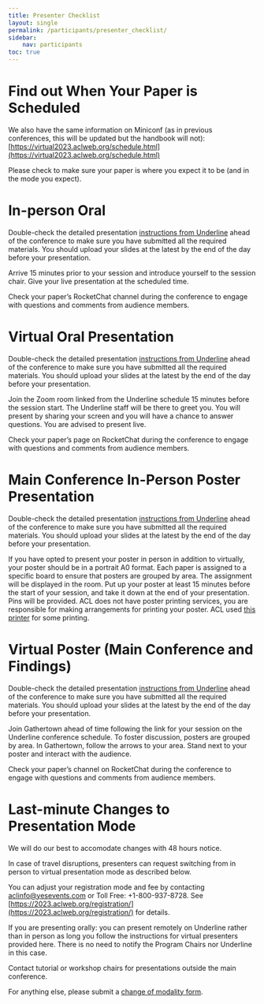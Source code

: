 ```yaml
---
title: Presenter Checklist
layout: single
permalink: /participants/presenter_checklist/
sidebar:
    nav: participants
toc: true
---
```


# Find out When Your Paper is Scheduled

We also have the same information on Miniconf (as in previous conferences, this will be updated but the handbook will not):
[https://virtual2023.aclweb.org/schedule.html](https://virtual2023.aclweb.org/schedule.html)

Please check to make sure your paper is where you expect it to be (and in the mode you expect).

# In-person Oral

Double-check the detailed presentation [instructions from Underline](https://docs.google.com/presentation/d/1NsSjVd0Wung2rMft42PsRdTK939pJ8PwKYmzOk-G6U8/edit) ahead of the conference to make sure you have submitted all the required materials. You should upload your slides at the latest by the end of the day before your presentation.

Arrive 15 minutes prior to your session and introduce yourself to the session chair. Give your live presentation at the scheduled time.

Check your paper’s RocketChat channel during the conference to engage with questions and comments from audience members.

# Virtual Oral Presentation

Double-check the detailed presentation [instructions from Underline](https://docs.google.com/presentation/d/1NsSjVd0Wung2rMft42PsRdTK939pJ8PwKYmzOk-G6U8/edit) ahead of the conference to make sure you have submitted all the required materials.  You should upload your slides at the latest by the end of the day before your presentation.

Join the Zoom room linked from the Underline schedule 15 minutes before the session start. The Underline staff will be there to greet you. You will present by sharing your screen and you will have a chance to answer questions. You are advised to present live.

Check your paper’s page on RocketChat during the conference to engage with questions and comments from audience members.

# Main Conference In-Person Poster Presentation

Double-check the detailed presentation [instructions from Underline](https://docs.google.com/presentation/d/1NsSjVd0Wung2rMft42PsRdTK939pJ8PwKYmzOk-G6U8/edit) ahead of the conference to make sure you have submitted all the required materials.  You should upload your slides at the latest by the end of the day before your presentation.

If you have opted to present your poster in person in addition to virtually, your poster should be in a portrait A0 format. Each paper is assigned to a specific board to ensure that posters are grouped by area. The assignment will be displayed in the room. Put up your poster at least 15 minutes before the start of your session, and take it down at the end of your presentation. Pins will be provided. ACL does not have poster printing services, you are responsible for making arrangements for printing your poster.  ACL used [this printer](https://robinsonevents.ca/ep_item_ss/1686761448081x639287012229120000) for some printing.

# Virtual Poster (Main Conference and Findings)

Double-check the detailed presentation [instructions from Underline](https://docs.google.com/presentation/d/1NsSjVd0Wung2rMft42PsRdTK939pJ8PwKYmzOk-G6U8/edit) ahead of the conference to make sure you have submitted all the required materials.  You should upload your slides at the latest by the end of the day before your presentation.

Join Gathertown ahead of time following the link for your session on the Underline conference schedule. To foster discussion, posters are grouped by area. In Gathertown, follow the arrows to your area. Stand next to your poster and interact with the audience.

Check your paper’s channel on RocketChat during the conference to engage with questions and comments from audience members.

# Last-minute Changes to Presentation Mode

We will do our best to accomodate changes with 48 hours notice.

In case of travel disruptions, presenters can request switching from in person to virtual presentation mode as described below.

You can adjust your registration mode and fee by contacting aclinfo@yesevents.com or Toll Free: +1-800-937-8728. See [https://2023.aclweb.org/registration/](https://2023.aclweb.org/registration/) for details.

If you are presenting orally: you can present remotely on Underline rather than in person as long you follow the instructions for virtual presenters provided here. There is no need to notify the Program Chairs nor Underline in this case.

Contact tutorial or workshop chairs for presentations outside the main conference.

For anything else, please submit a [change of modality form](https://forms.office.com/r/1zqrZBaTEM).

